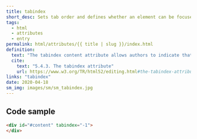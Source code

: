 ```yaml
---
title: tabindex
short_desc: Sets tab order and defines whether an element can be focused or not."
tags:
  - html
  - attributes
  - entry
permalink: html/attributes/{{ title | slug }}/index.html
definition:
  text: "The tabindex content attribute allows authors to indicate that an element is supposed to be focusable, whether it is supposed to be reachable using sequential focus navigation and, optionally, to suggest where in the sequential focus navigation order the element appears."
  cite:
    text: "5.4.3. The tabindex attribute"
    url: https://www.w3.org/TR/html52/editing.html#the-tabindex-attribute
links: "tabindex"
date: 2020-04-18
sm_img: images/sm/sm_tabindex.jpg
---
```


<h2 class="h3"><span>Code sample</span></h2>

```html
<div id="#content" tabindex="-1">
</div>
```
